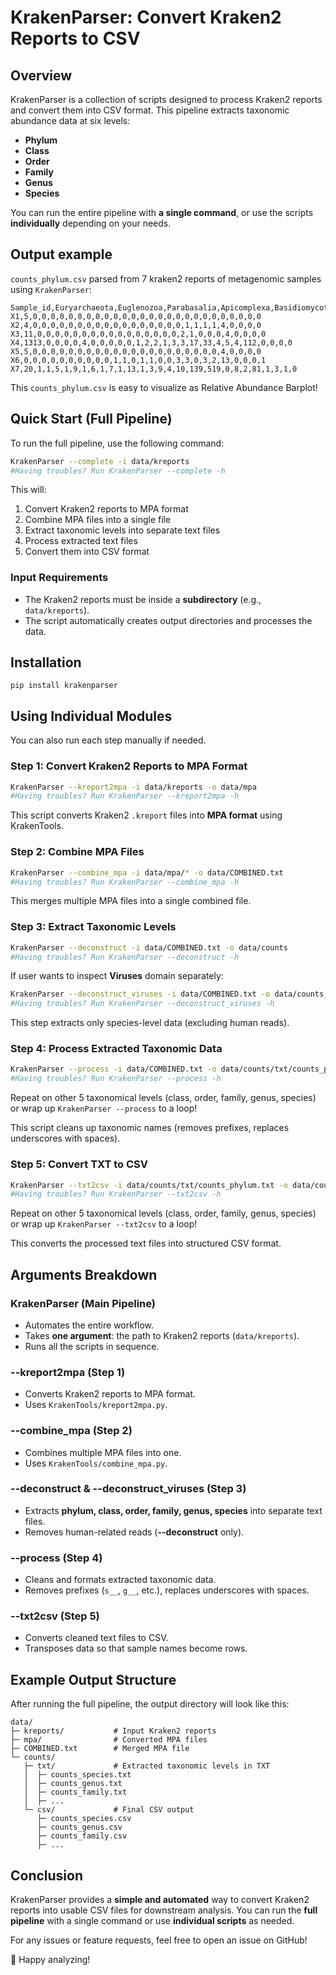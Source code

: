 # KrakenParser: Convert Kraken2 Reports to CSV

## Overview
KrakenParser is a collection of scripts designed to process Kraken2 reports and convert them into CSV format. This pipeline extracts taxonomic abundance data at six levels:
- **Phylum**
- **Class**
- **Order**
- **Family**
- **Genus**
- **Species**

You can run the entire pipeline with **a single command**, or use the scripts **individually** depending on your needs.

## Output example

`counts_phylum.csv` parsed from 7 kraken2 reports of metagenomic samples using `KrakenParser`:

```
Sample_id,Euryarchaeota,Euglenozoa,Parabasalia,Apicomplexa,Basidiomycota,Ascomycota,Acidobacteriota,Bdellovibrionota,Chlorobiota,Ignavibacteriota,Planctomycetota,Spirochaetota,Thermotogota,Fusobacteriota,Cyanobacteriota,Mycoplasmatota,Actinomycetota,Pseudomonadota,Bacteroidota,Deferribacterota,Campylobacterota,Thermodesulfobacteriota,Bacillota,Negarnaviricota,Nucleocytoviricota,Uroviricota,Peploviricota
X1,5,0,0,0,0,0,0,0,0,0,0,0,0,0,0,0,0,0,0,0,0,0,0,0,0,0,0
X2,4,0,0,0,0,0,0,0,0,0,0,0,0,0,0,0,0,0,1,1,1,1,4,0,0,0,0
X3,11,0,0,0,0,0,0,0,0,0,0,0,0,0,0,0,0,2,1,0,0,0,4,0,0,0,0
X4,1313,0,0,0,0,4,0,0,0,0,0,1,2,2,1,3,3,17,33,4,5,4,112,0,0,0,0
X5,5,0,0,0,0,0,0,0,0,0,0,0,0,0,0,0,0,0,0,0,0,0,4,0,0,0,0
X6,0,0,0,0,0,0,0,0,0,0,1,1,0,1,1,0,0,3,3,0,3,2,13,0,0,0,1
X7,20,1,1,5,1,9,1,6,1,7,1,13,1,3,9,4,10,139,519,0,8,2,81,1,3,1,0
```

This `counts_phylum.csv` is easy to visualize as Relative Abundance Barplot!

## Quick Start (Full Pipeline)
To run the full pipeline, use the following command:
```bash
KrakenParser --complete -i data/kreports
#Having troubles? Run KrakenParser --complete -h
```
This will:
1. Convert Kraken2 reports to MPA format
2. Combine MPA files into a single file
3. Extract taxonomic levels into separate text files
4. Process extracted text files
5. Convert them into CSV format

### **Input Requirements**
- The Kraken2 reports must be inside a **subdirectory** (e.g., `data/kreports`).
- The script automatically creates output directories and processes the data.

## Installation

```
pip install krakenparser
```

## Using Individual Modules
You can also run each step manually if needed.

### **Step 1: Convert Kraken2 Reports to MPA Format**
```bash
KrakenParser --kreport2mpa -i data/kreports -o data/mpa
#Having troubles? Run KrakenParser --kreport2mpa -h
```
This script converts Kraken2 `.kreport` files into **MPA format** using KrakenTools.

### **Step 2: Combine MPA Files**
```bash
KrakenParser --combine_mpa -i data/mpa/* -o data/COMBINED.txt
#Having troubles? Run KrakenParser --combine_mpa -h
```
This merges multiple MPA files into a single combined file.

### **Step 3: Extract Taxonomic Levels**
```bash
KrakenParser --deconstruct -i data/COMBINED.txt -o data/counts
#Having troubles? Run KrakenParser --deconstruct -h
```

If user wants to inspect **Viruses** domain separately:
```bash
KrakenParser --deconstruct_viruses -i data/COMBINED.txt -o data/counts_viruses
#Having troubles? Run KrakenParser --deconstruct_viruses -h
```

This step extracts only species-level data (excluding human reads).

### **Step 4: Process Extracted Taxonomic Data**
```bash
KrakenParser --process -i data/COMBINED.txt -o data/counts/txt/counts_phylum.txt
#Having troubles? Run KrakenParser --process -h
```

Repeat on other 5 taxonomical levels (class, order, family, genus, species) or wrap up `KrakenParser --process` to a loop!

This script cleans up taxonomic names (removes prefixes, replaces underscores with spaces).

### **Step 5: Convert TXT to CSV**
```bash
KrakenParser --txt2csv -i data/counts/txt/counts_phylum.txt -o data/counts/csv/counts_phylum.csv
#Having troubles? Run KrakenParser --txt2csv -h
```
Repeat on other 5 taxonomical levels (class, order, family, genus, species) or wrap up `KrakenParser --txt2csv` to a loop!

This converts the processed text files into structured CSV format.

## Arguments Breakdown
### **KrakenParser** (Main Pipeline)
- Automates the entire workflow.
- Takes **one argument**: the path to Kraken2 reports (`data/kreports`).
- Runs all the scripts in sequence.

### **--kreport2mpa** (Step 1)
- Converts Kraken2 reports to MPA format.
- Uses `KrakenTools/kreport2mpa.py`.

### **--combine_mpa** (Step 2)
- Combines multiple MPA files into one.
- Uses `KrakenTools/combine_mpa.py`.

### **--deconstruct** & **--deconstruct_viruses** (Step 3)
- Extracts **phylum, class, order, family, genus, species** into separate text files.
- Removes human-related reads (**--deconstruct** only).

### **--process** (Step 4)
- Cleans and formats extracted taxonomic data.
- Removes prefixes (`s__`, `g__`, etc.), replaces underscores with spaces.

### **--txt2csv** (Step 5)
- Converts cleaned text files to CSV.
- Transposes data so that sample names become rows.

## Example Output Structure
After running the full pipeline, the output directory will look like this:
```
data/
├─ kreports/           # Input Kraken2 reports
├─ mpa/                # Converted MPA files
├─ COMBINED.txt        # Merged MPA file
└─ counts/
   ├─ txt/             # Extracted taxonomic levels in TXT
   │  ├─ counts_species.txt
   │  ├─ counts_genus.txt
   │  ├─ counts_family.txt
   │  ├─ ...
   └─ csv/             # Final CSV output
      ├─ counts_species.csv
      ├─ counts_genus.csv
      ├─ counts_family.csv
      ├─ ...
```

## Conclusion
KrakenParser provides a **simple and automated** way to convert Kraken2 reports into usable CSV files for downstream analysis. You can run the **full pipeline** with a single command or use **individual scripts** as needed.

For any issues or feature requests, feel free to open an issue on GitHub!

🚀 Happy analyzing!
